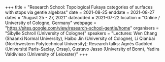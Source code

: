 +++
title = "Research School: Topological Fukaya categories of surfaces with stops via gentle algebras"
date = 2021-08-25
enddate = 2021-08-27
dates = "August 25 - 27, 2021"
dateadded = 2021-07-22
location = "Online / University of Cologne, Germany"
webpage = "https://sites.google.com/view/research-school-gentle/home"
organisers = "Sibylle Schroll (University of Cologne)"
speakers = "Lectures: Wen Chang (Shaanxi Normal University), Haibo Jin (University of Cologne), Li Qianbai (Northwestern Polytechnical University); Research talks: Agnès Gadbled (Université Paris-Saclay, Orsay), Gustavo Jasso (University of Bonn), Yadira Valdivieso (University of Leicester)"
+++
